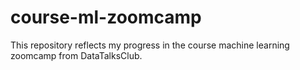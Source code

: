 # course-ml-zoomcamp

This repository reflects my progress in the course machine learning zoomcamp from DataTalksClub.
